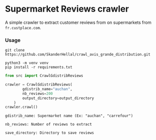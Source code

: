 # Supermarket Reviews crawler

A simple crawler to extract customer reviews from on supermarkets from `fr.custplace.com`.

### Usage
```
git clone https://github.com/SkanderHellal/crawl_avis_grande_distribution.git
```
```
python3 -m venv venv
pip install -r requirements.txt
```
```python 
from src import CrawlGdistribReviews

crawler = CrawlGdistribReviews(
		gdistrib_name="auchan",
		nb_reviews=200
		output_directory=output_directory
	)
crawler.crawl()
```
`gdistrib_name: Supermarket name (Ex: "auchan", "carrefour")`

`nb_reviews: Number of reviews to extract`

`save_directory: Directory to save reviews`


